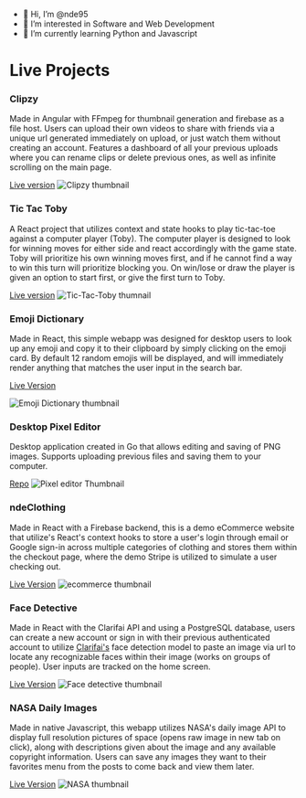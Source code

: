 - 👋 Hi, I’m @nde95
- 👀 I’m interested in Software and Web Development
- 🌱 I’m currently learning Python and Javascript

# Live Projects

### Clipzy 

Made in Angular with FFmpeg for thumbnail generation and firebase as a file host. Users can upload their own videos to share with friends via a unique url generated immediately on upload, or just watch them without creating an account. Features a dashboard of all your previous uploads where you can rename clips or delete previous ones, as well as infinite scrolling on the main page.

[Live version](https://ndeclipzy.vercel.app/) 
![Clipzy thumbnail](https://i.imgur.com/iI4tNBg.png)


### Tic Tac Toby

A React project that utilizes context and state hooks to play tic-tac-toe against a computer player (Toby). The computer player is designed to look for winning moves for either side and react accordingly with the game state. Toby will prioritize his own winning moves first, and if he cannot find a way to win this turn will prioritize blocking you. On win/lose or draw the player is given an option to start first, or give the first turn to Toby. 

[Live version](https://tic-tac-toby.vercel.app/)
![Tic-Tac-Toby thumnail](https://imgur.com/GbI3vxF.png)


### Emoji Dictionary

Made in React, this simple webapp was designed for desktop users to look up any emoji and copy it to their clipboard by simply clicking on the emoji card. By default 12 random emojis will be displayed, and will immediately render anything that matches the user input in the search bar. 

[Live Version](https://emojidictionary.vercel.app/)

![Emoji Dictionary thumbnail](https://i.imgur.com/itnNILZ.png)

### Desktop Pixel Editor 

Desktop application created in Go that allows editing and saving of PNG images. Supports uploading previous files and saving them to your computer. 

[Repo](https://github.com/nde95/pixel-editor)
![Pixel editor Thumbnail](https://i.imgur.com/Lr3H68e.png)

### ndeClothing

Made in React with a Firebase backend, this is a demo eCommerce website that utilize's React's context hooks to store a user's login through email or Google sign-in across multiple categories of clothing and stores them within the checkout page, where the demo Stripe is utilized to simulate a user checking out. 

[Live Version](https://ndeclothing.netlify.app/)
![ecommerce thumbnail](https://i.imgur.com/jpOtzs3.png)


### Face Detective

Made in React with the Clarifai API and using a PostgreSQL database, users can create a new account or sign in with their previous authenticated account to utilize [Clarifai's](https://www.clarifai.com/) face detection model to paste an image via url to locate any recognizable faces within their image (works on groups of people). User inputs are tracked on the home screen.

[Live Version](https://face-detective.onrender.com/)
![Face detective thumbnail](https://i.imgur.com/SAVj0Of.png)

### NASA Daily Images 

Made in native Javascript, this webapp utilizes NASA's daily image API to display full resolution pictures of space (opens raw image in new tab on click), along with descriptions given about the image and any available copyright information. Users can save any images they want to their favorites menu from the posts to come back and view them later. 

[Live Version](https://nde95.github.io/NASA-daily/)
![NASA thumbnail](https://i.imgur.com/ZcQk3Y7.png)



<!---
nde95/nde95 is a ✨ special ✨ repository because its `README.md` (this file) appears on your GitHub profile.
You can click the Preview link to take a look at your changes.
--->
